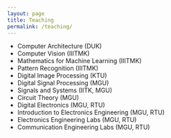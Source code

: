 ```yaml
---
layout: page
title: Teaching
permalink: /teaching/
---
```

  * Computer Architecture (DUK)
  * Computer Vision (IIITMK)
  * Mathematics for Machine Learning (IIITMK)
  * Pattern Recognition (IIITMK)
  * Digital Image Processing (KTU)
  * Digital Signal Processing (MGU) 
  * Signals and Systems (IITK, MGU)
  * Circuit Theory (MGU)
  * Digital Electronics (MGU, RTU)
  * Introduction to Electronics Engineering (MGU, RTU)
  * Electronics Engineering Labs (MGU, RTU)
  * Communication Engineering Labs (MGU, RTU)
